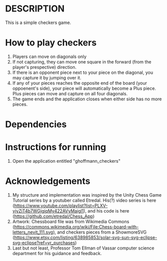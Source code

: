 # DESCRIPTION
This is a simple checkers game. 

# How to play checkers
1. Players can move on diagonals only
2. If not capturing, they can move one square in the forward (from the player's prespective) direction.
3. If there is an opponent piece next to your piece on the diagonal, you may capture it by jumping over it.
4. If any of your pieces reaches the opposite end of the board (your oppoenent's side), your piece will automatically become a Plus piece. Plus pieces can move and capture on all four diagonals.
5. The game ends and the application closes when either side has no more pieces.

# Dependencies

# Instructions for running
1. Open the application entitled "ghoffmann_checkers"

# Acknowledgements
1. My structure and implementation was inspired by the Unity Chess Game Tutorial series by a youtuber called Etredal. His(?) video series is here (https://www.youtube.com/playlist?list=PLXV-vjyZiT4b7WGjgiqMy422AVyMaigl1), and his code is here (https://github.com/etredal/Chess_App)
2. Artwork: Chessboard file was from Wikimedia Commons (https://commons.wikimedia.org/wiki/File:Chess-board-with-letters_nevit_111.svg), and checkers pieces from a ShowmoreSVG (https://www.etsy.com/listing/638985853/solar-svg-sun-svg-eclipse-svg-eclipse?ref=yr_purchases)
3. Last but not least, Professor Tom Ellman of Vassar computer science department for his guidance and feedback.